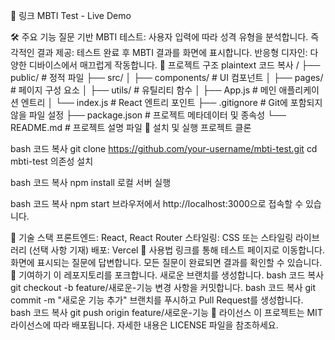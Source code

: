 📌 링크
MBTI Test - Live Demo

🛠 주요 기능
질문 기반 MBTI 테스트: 사용자 입력에 따라 성격 유형을 분석합니다.
즉각적인 결과 제공: 테스트 완료 후 MBTI 결과를 화면에 표시합니다.
반응형 디자인: 다양한 디바이스에서 매끄럽게 작동합니다.
📂 프로젝트 구조
plaintext
코드 복사
/
├── public/ # 정적 파일
├── src/
│ ├── components/ # UI 컴포넌트
│ ├── pages/ # 페이지 구성 요소
│ ├── utils/ # 유틸리티 함수
│ ├── App.js # 메인 애플리케이션 엔트리
│ └── index.js # React 엔트리 포인트
├── .gitignore # Git에 포함되지 않을 파일 설정
├── package.json # 프로젝트 메타데이터 및 종속성
└── README.md # 프로젝트 설명 파일
🚀 설치 및 실행
프로젝트 클론

bash
코드 복사
git clone https://github.com/your-username/mbti-test.git
cd mbti-test
의존성 설치

bash
코드 복사
npm install
로컬 서버 실행

bash
코드 복사
npm start
브라우저에서 http://localhost:3000으로 접속할 수 있습니다.

🔧 기술 스택
프론트엔드: React, React Router
스타일링: CSS 또는 스타일링 라이브러리 (선택 사항 기재)
배포: Vercel
📜 사용법
링크를 통해 테스트 페이지로 이동합니다.
화면에 표시되는 질문에 답변합니다.
모든 질문이 완료되면 결과를 확인할 수 있습니다.
🌟 기여하기
이 레포지토리를 포크합니다.
새로운 브랜치를 생성합니다.
bash
코드 복사
git checkout -b feature/새로운-기능
변경 사항을 커밋합니다.
bash
코드 복사
git commit -m "새로운 기능 추가"
브랜치를 푸시하고 Pull Request를 생성합니다.
bash
코드 복사
git push origin feature/새로운-기능
📄 라이선스
이 프로젝트는 MIT 라이선스에 따라 배포됩니다. 자세한 내용은 LICENSE 파일을 참조하세요.
